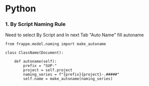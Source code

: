 # Python

### 1. By Script Naming Rule 
Need to select By Script and In next Tab "Auto Name" fill autoname
```
from frappe.model.naming import make_autoname

class ClassName(Document):

    def autoname(self):
        prefix = "SUP-"
        project = self.project
        naming_series = f"{prefix}{project}-.#####"
        self.name = make_autoname(naming_series)
```
